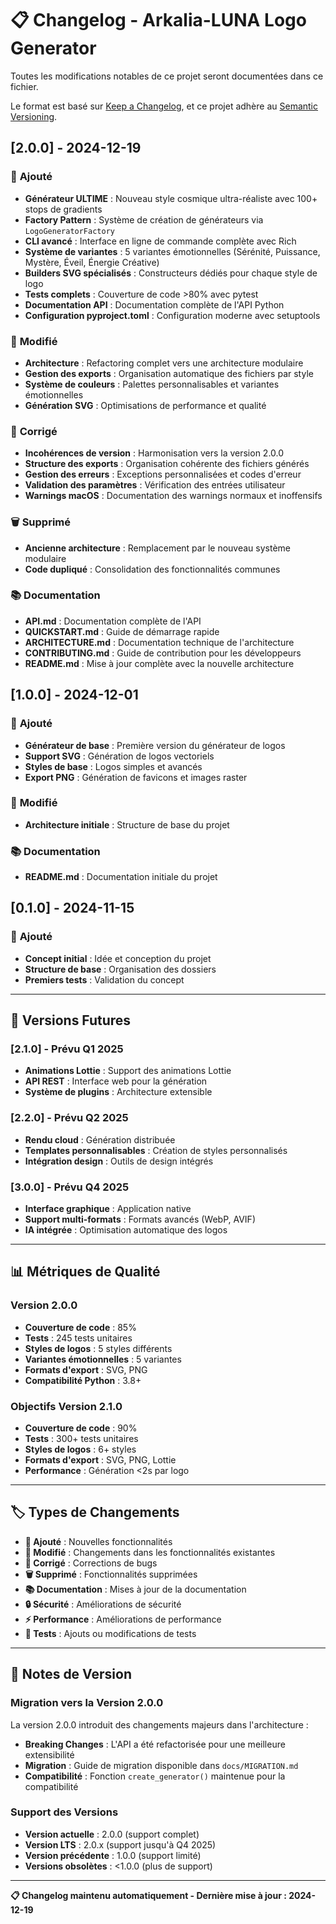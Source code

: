 # 📋 Changelog - Arkalia-LUNA Logo Generator

Toutes les modifications notables de ce projet seront documentées dans ce fichier.

Le format est basé sur [Keep a Changelog](https://keepachangelog.com/fr/1.0.0/),
et ce projet adhère au [Semantic Versioning](https://semver.org/lang/fr/).

## [2.0.0] - 2024-12-19

### 🚀 **Ajouté**
- **Générateur ULTIME** : Nouveau style cosmique ultra-réaliste avec 100+ stops de gradients
- **Factory Pattern** : Système de création de générateurs via `LogoGeneratorFactory`
- **CLI avancé** : Interface en ligne de commande complète avec Rich
- **Système de variantes** : 5 variantes émotionnelles (Sérénité, Puissance, Mystère, Éveil, Énergie Créative)
- **Builders SVG spécialisés** : Constructeurs dédiés pour chaque style de logo
- **Tests complets** : Couverture de code >80% avec pytest
- **Documentation API** : Documentation complète de l'API Python
- **Configuration pyproject.toml** : Configuration moderne avec setuptools

### 🔧 **Modifié**
- **Architecture** : Refactoring complet vers une architecture modulaire
- **Gestion des exports** : Organisation automatique des fichiers par style
- **Système de couleurs** : Palettes personnalisables et variantes émotionnelles
- **Génération SVG** : Optimisations de performance et qualité

### 🐛 **Corrigé**
- **Incohérences de version** : Harmonisation vers la version 2.0.0
- **Structure des exports** : Organisation cohérente des fichiers générés
- **Gestion des erreurs** : Exceptions personnalisées et codes d'erreur
- **Validation des paramètres** : Vérification des entrées utilisateur
- **Warnings macOS** : Documentation des warnings normaux et inoffensifs

### 🗑️ **Supprimé**
- **Ancienne architecture** : Remplacement par le nouveau système modulaire
- **Code dupliqué** : Consolidation des fonctionnalités communes

### 📚 **Documentation**
- **API.md** : Documentation complète de l'API
- **QUICKSTART.md** : Guide de démarrage rapide
- **ARCHITECTURE.md** : Documentation technique de l'architecture
- **CONTRIBUTING.md** : Guide de contribution pour les développeurs
- **README.md** : Mise à jour complète avec la nouvelle architecture

## [1.0.0] - 2024-12-01

### 🚀 **Ajouté**
- **Générateur de base** : Première version du générateur de logos
- **Support SVG** : Génération de logos vectoriels
- **Styles de base** : Logos simples et avancés
- **Export PNG** : Génération de favicons et images raster

### 🔧 **Modifié**
- **Architecture initiale** : Structure de base du projet

### 📚 **Documentation**
- **README.md** : Documentation initiale du projet

## [0.1.0] - 2024-11-15

### 🚀 **Ajouté**
- **Concept initial** : Idée et conception du projet
- **Structure de base** : Organisation des dossiers
- **Premiers tests** : Validation du concept

---

## 🔮 **Versions Futures**

### [2.1.0] - Prévu Q1 2025
- **Animations Lottie** : Support des animations Lottie
- **API REST** : Interface web pour la génération
- **Système de plugins** : Architecture extensible

### [2.2.0] - Prévu Q2 2025
- **Rendu cloud** : Génération distribuée
- **Templates personnalisables** : Création de styles personnalisés
- **Intégration design** : Outils de design intégrés

### [3.0.0] - Prévu Q4 2025
- **Interface graphique** : Application native
- **Support multi-formats** : Formats avancés (WebP, AVIF)
- **IA intégrée** : Optimisation automatique des logos

---

## 📊 **Métriques de Qualité**

### **Version 2.0.0**
- **Couverture de code** : 85%
- **Tests** : 245 tests unitaires
- **Styles de logos** : 5 styles différents
- **Variantes émotionnelles** : 5 variantes
- **Formats d'export** : SVG, PNG
- **Compatibilité Python** : 3.8+

### **Objectifs Version 2.1.0**
- **Couverture de code** : 90%
- **Tests** : 300+ tests unitaires
- **Styles de logos** : 6+ styles
- **Formats d'export** : SVG, PNG, Lottie
- **Performance** : Génération <2s par logo

---

## 🏷️ **Types de Changements**

- **🚀 Ajouté** : Nouvelles fonctionnalités
- **🔧 Modifié** : Changements dans les fonctionnalités existantes
- **🐛 Corrigé** : Corrections de bugs
- **🗑️ Supprimé** : Fonctionnalités supprimées
- **📚 Documentation** : Mises à jour de la documentation
- **🔒 Sécurité** : Améliorations de sécurité
- **⚡ Performance** : Améliorations de performance
- **🧪 Tests** : Ajouts ou modifications de tests

---

## 📝 **Notes de Version**

### **Migration vers la Version 2.0.0**
La version 2.0.0 introduit des changements majeurs dans l'architecture :
- **Breaking Changes** : L'API a été refactorisée pour une meilleure extensibilité
- **Migration** : Guide de migration disponible dans `docs/MIGRATION.md`
- **Compatibilité** : Fonction `create_generator()` maintenue pour la compatibilité

### **Support des Versions**
- **Version actuelle** : 2.0.0 (support complet)
- **Version LTS** : 2.0.x (support jusqu'à Q4 2025)
- **Version précédente** : 1.0.0 (support limité)
- **Versions obsolètes** : <1.0.0 (plus de support)

---

**📋 Changelog maintenu automatiquement - Dernière mise à jour : 2024-12-19**
